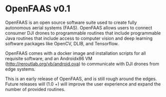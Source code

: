 # OpenFAAS v0.1

OpenFAAS is an open source software suite used to create fully autonomous aerial systems (FAAS).
OpenFAAS allows users to connect consumer DJI drones to programmable routines that include 
programmable Java routines that include access to computer vision and deep learning software packages
like OpenCV, DLIB, and Tensorflow.

OpenFAAS comes with a docker image and installation scripts for all requisite
software, and an Androidx86 VM (http://reroutlab.org/vb/android.ova) to communicate with DJI drones from edge systems.

This is an early release of OpenFAAS, and is still rough around the edges.
Future releases will (1.0 +) will improve the user experience and expand the
number of provided routines.
